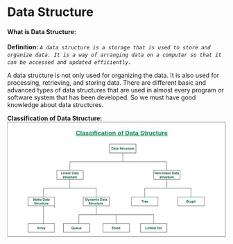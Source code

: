 # Data Structure
#### What is Data Structure:
**Definition:**
*`A data structure is a storage that is used to store and organize data. It is a way of arranging data on a computer so that it can be accessed and updated efficiently.`*

A data structure is not only used for organizing the data. It is also used for processing, retrieving, and storing data. There are different basic and advanced types of data structures that are used in almost every program or software system that has been developed. So we must have good knowledge about data structures. 

**Classification of Data Structure:**
![classification of data structure](https://github.com/alaminkawsar/Data-Structure-and-Algorithm/blob/main/Data%20Structure/ClassificationofDataStructure.jpg)